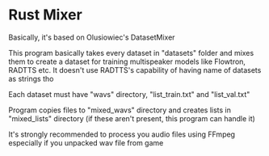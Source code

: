 # Rust Mixer
Basically, it's based on Olusiowiec's DatasetMixer

This program basically takes every dataset in "datasets" folder and mixes them to create a dataset for training multispeaker models like Flowtron, RADTTS etc.
It doesn't use RADTTS's capability of having name of datasets as strings tho

Each dataset must have "wavs" directory, "list_train.txt" and "list_val.txt"

Program copies files to "mixed_wavs" directory and creates lists in "mixed_lists" directory (if these aren't present, this program can handle it) 

It's strongly recommended to process you audio files using FFmpeg especially if you unpacked wav file from game 

